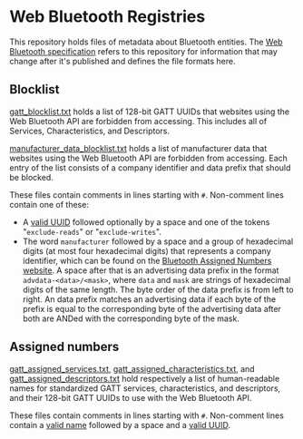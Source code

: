 # Web Bluetooth Registries

This repository holds files of metadata about Bluetooth entities. The
[Web Bluetooth specification](https://github.com/WebBluetoothCG/registries)
refers to this repository for information that may change after it's published
and defines the file formats here.

## Blocklist

[gatt_blocklist.txt](/gatt_blocklist.txt)
holds a list of 128-bit GATT UUIDs that
websites using the Web Bluetooth API are forbidden from accessing.
This includes all of Services, Characteristics, and Descriptors.

[manufacturer_data_blocklist.txt](/manufacturer_data_blocklist.txt)
holds a list of manufacturer data that websites using the Web Bluetooth API are forbidden from accessing.
Each entry of the list consists of a company identifier and data prefix that should be blocked.

These files contain comments in lines starting with `#`.
Non-comment lines contain one of these:
  * A [valid UUID](https://webbluetoothcg.github.io/web-bluetooth/#valid-uuid)
followed optionally by a space and one of the tokens "`exclude-reads`" or "`exclude-writes`".
  *  The word `manufacturer` followed by a space and a group of hexadecimal digits (at most four
  hexadecimal digits) that represents a company identifier, which can be found on the
  [Bluetooth Assigned Numbers website](https://www.bluetooth.com/specifications/assigned-numbers).
  A space after that is an advertising data prefix in the format `advdata-<data>/<mask>`, where
  `data` and `mask` are strings of hexadecimal digits of the same length. The byte order of the
  data prefix is from left to right. An data prefix matches an advertising data if each byte of
  the prefix is equal to the corresponding byte of the advertising data after both are ANDed with
  the corresponding byte of the mask.

## Assigned numbers

[gatt_assigned_services.txt](/gatt_assigned_services.txt),
[gatt_assigned_characteristics.txt](/gatt_assigned_characteristics.txt), and
[gatt_assigned_descriptors.txt](/gatt_assigned_descriptors.txt) hold
respectively a list of human-readable names for standardized GATT services,
characteristics, and descriptors, and their 128-bit GATT UUIDs to use with the
Web Bluetooth API.

These files contain comments in lines starting with `#`. Non-comment lines
contain a [valid
name](https://webbluetoothcg.github.io/web-bluetooth/#valid-name) followed by a
space and a [valid
UUID](https://webbluetoothcg.github.io/web-bluetooth/#valid-uuid).